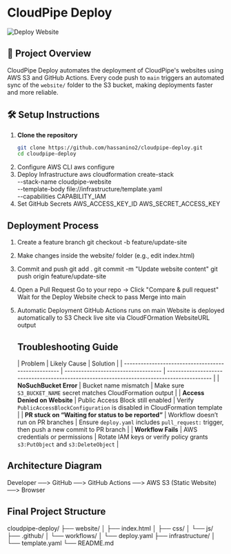# CloudPipe Deploy

![Deploy Website](https://github.com/hassanino2/cloudpipe-deploy/actions/workflows/deploy.yaml/badge.svg)

## 📌 Project Overview
CloudPipe Deploy automates the deployment of CloudPipe's websites using AWS S3 and GitHub Actions.
Every code push to `main` triggers an automated sync of the `website/` folder to the S3 bucket, making deployments faster and more reliable.

## 🛠️ Setup Instructions
1. **Clone the repository**
   ```bash
   git clone https://github.com/hassanino2/cloudpipe-deploy.git
   cd cloudpipe-deploy
2. Configure AWS CLI
   aws configure
3. Deploy Infrastructure
   aws cloudformation create-stack \
  --stack-name cloudpipe-website \
  --template-body file://infrastructure/template.yaml \
  --capabilities CAPABILITY_IAM
4. Set GitHub Secrets
   AWS_ACCESS_KEY_ID
   AWS_SECRET_ACCESS_KEY

## Deployment Process
1. Create a feature branch
   git checkout -b feature/update-site
2. Make changes inside the website/ folder (e.g., edit index.html)
3. Commit and push
   git add .
   git commit -m "Update website content"
   git push origin feature/update-site
4. Open a Pull Request
   Go to your repo -> Click "Compare & pull request"
   Wait for the Deploy Website check to pass
   Merge into main
5. Automatic Deployment
   GitHub Actions runs on main
   Website is deployed automatically to S3
   Check live site via CloudFOrmation WebsiteURL output
   
   ## Troubleshooting Guide
   | Problem                                             | Likely Cause                        | Solution                                                                                   |
| --------------------------------------------------- | ----------------------------------- | ------------------------------------------------------------------------------------------ |
| **NoSuchBucket Error**                              | Bucket name mismatch                | Make sure `S3_BUCKET_NAME` secret matches CloudFormation output                            |
| **Access Denied on Website**                        | Public Access Block still enabled   | Verify `PublicAccessBlockConfiguration` is disabled in CloudFormation template             |
| **PR stuck on “Waiting for status to be reported”** | Workflow doesn’t run on PR branches | Ensure `deploy.yaml` includes `pull_request:` trigger, then push a new commit to PR branch |
| **Workflow Fails**                                  | AWS credentials or permissions      | Rotate IAM keys or verify policy grants `s3:PutObject` and `s3:DeleteObject`               |

 ## Architecture Diagram
 Developer ──> GitHub ──> GitHub Actions ──> AWS S3 (Static Website) ──> Browser

 ## Final Project Structure
 cloudpipe-deploy/
├── website/
│   ├── index.html
│   ├── css/
│   └── js/
├── .github/
│   └── workflows/
│       └── deploy.yaml
├── infrastructure/
│   └── template.yaml
└── README.md
